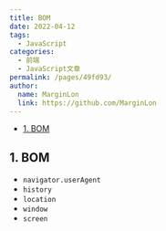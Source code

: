 ```yaml
---
title: BOM
date: 2022-04-12
tags: 
  - JavaScript
categories: 
  - 前端
  - JavaScript文章
permalink: /pages/49fd93/
author: 
  name: MarginLon
  link: https://github.com/MarginLon
---
```


- [1. BOM](#1-bom)

## 1. BOM

- ```navigator.userAgent```
- ```history```
- ```location```
- ```window```
- ```screen```
